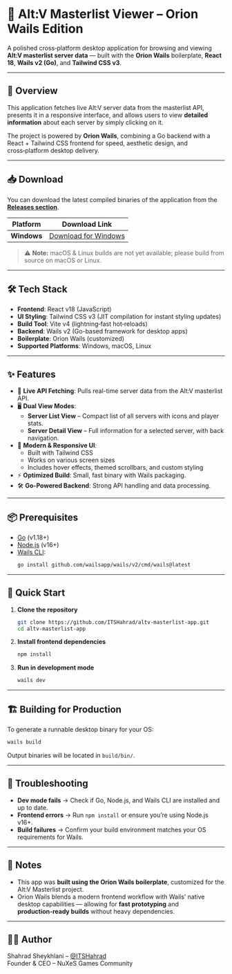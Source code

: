 # 🚀 Alt:V Masterlist Viewer – Orion Wails Edition

A polished cross‑platform desktop application for browsing and viewing **Alt:V masterlist server data** — built with the **Orion Wails** boilerplate, **React 18**, **Wails v2 (Go)**, and **Tailwind CSS v3**.

---

## 📖 Overview

This application fetches live Alt:V server data from the masterlist API, presents it in a responsive interface, and allows users to view **detailed information** about each server by simply clicking on it.

The project is powered by **Orion Wails**, combining a Go backend with a React + Tailwind CSS frontend for speed, aesthetic design, and cross‑platform desktop delivery.

---

## 📥 Download

You can download the latest compiled binaries of the application from the **[Releases section](https://github.com/ITSHahrad/altv-masterlist-app/releases)**.

| Platform  | Download Link |
|-----------|--------------|
|  **Windows** | [Download for Windows](https://github.com/ITSHahrad/altv-masterlist-app/releases/latest) |

> ⚠ **Note:** macOS & Linux builds are not yet available; please build from source on macOS or Linux.

---

## 🛠 Tech Stack

- **Frontend**: React v18 (JavaScript)
- **UI Styling**: Tailwind CSS v3 (JIT compilation for instant styling updates)
- **Build Tool**: Vite v4 (lightning‑fast hot‑reloads)
- **Backend**: Wails v2 (Go-based framework for desktop apps)
- **Boilerplate**: Orion Wails (customized)
- **Supported Platforms**: Windows, macOS, Linux

---

## ✨ Features

- 📡 **Live API Fetching**: Pulls real-time server data from the Alt:V masterlist API.
- 🖥 **Dual View Modes**:
  - **Server List View** – Compact list of all servers with icons and player stats.
  - **Server Detail View** – Full information for a selected server, with back navigation.
- 🎨 **Modern & Responsive UI**:
  - Built with Tailwind CSS
  - Works on various screen sizes
  - Includes hover effects, themed scrollbars, and custom styling
- ⚡ **Optimized Build**: Small, fast binary with Wails packaging.
- 🛠 **Go-Powered Backend**: Strong API handling and data processing.

---

## 📦 Prerequisites

- [Go](https://golang.org/dl/) (v1.18+)
- [Node.js](https://nodejs.org/) (v16+)
- [Wails CLI](https://wails.io/docs/gettingstarted/installation):
  ```bash
  go install github.com/wailsapp/wails/v2/cmd/wails@latest
  ```

---

## 🚀 Quick Start

1. **Clone the repository**
   ```bash
   git clone https://github.com/ITSHahrad/altv-masterlist-app.git
   cd altv-masterlist-app
   ```

2. **Install frontend dependencies**
   ```bash
   npm install
   ```

3. **Run in development mode**
   ```bash
   wails dev
   ```

---

## 🏗 Building for Production

To generate a runnable desktop binary for your OS:

```bash
wails build
```

Output binaries will be located in `build/bin/`.

--- 

## 🐞 Troubleshooting

- **Dev mode fails** → Check if Go, Node.js, and Wails CLI are installed and up to date.
- **Frontend errors** → Run `npm install` or ensure you’re using Node.js v16+.
- **Build failures** → Confirm your build environment matches your OS requirements for Wails.

---

## 📌 Notes

- This app was **built using the Orion Wails boilerplate**, customized for the Alt:V Masterlist project.
- Orion Wails blends a modern frontend workflow with Wails’ native desktop capabilities — allowing for **fast prototyping** and **production‑ready builds** without heavy dependencies.

---

## 👨‍💻 Author

Shahrad Sheykhlani – [@ITSHahrad](https://github.com/ITSHahrad)  
Founder & CEO – NuXeS Games Community